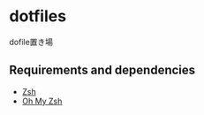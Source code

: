 # dotfiles
dofile置き場

## Requirements and dependencies

- [Zsh](https://www.zsh.org/)
- [Oh My Zsh](https://github.com/ohmyzsh/ohmyzsh)

